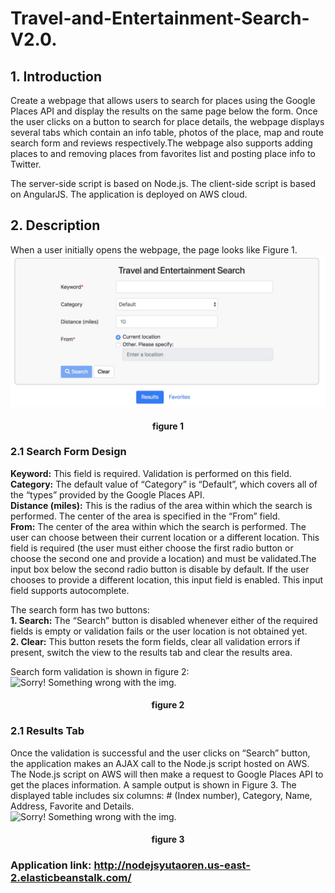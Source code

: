 # Travel-and-Entertainment-Search-V2.0. 
## 1. Introduction
Create a webpage that allows users to search for places using the Google Places API and display the results on the same page below the form. Once the user clicks on a button to search for place details, the webpage displays several tabs which contain an info table, photos of the place, map and route search form and reviews respectively.The webpage also supports adding places to and removing places from favorites list and posting place info to Twitter.  

The server-side script is based on Node.js. The client-side script is based on AngularJS. The application is deployed on AWS cloud.
## 2. Description
When a user initially opens the webpage, the page looks like Figure 1.
![Sorry! Something wrong with the img.](https://github.com/qwegssg/Travel-and-Entertainment-Search-V2.0/blob/master/snapshots/figure1.jpg)  
<h4 align = "center">figure 1</h4>  

### 2.1 Search Form Design  
**Keyword:** This field is required. Validation is performed on this field.
**Category:** The default value of “Category” is “Default”, which covers all of the “types” provided
by the Google Places API.  
**Distance (miles):** This is the radius of the area within which the search is performed. The center
of the area is specified in the “From” field.  
**From:** The center of the area within which the search is performed. The user can choose
between their current location or a different location. This field is required (the user must either choose the first radio button or choose the second one and provide a location) and must be validated.The input box below the second radio button is disable by default. If the user chooses to provide a different location, this input field is enabled. This input field supports autocomplete.  

The search form has two buttons:  
**1. Search:** The “Search” button is disabled whenever either of the required fields is empty or validation fails or the user location is not obtained yet.  
**2. Clear:** This button resets the form fields, clear all validation errors if present, switch the view to the results tab and clear the results area.  

Search form validation is shown in figure 2:  
![Sorry! Something wrong with the img.](https://github.com/qwegssg/Travel-and-Entertainment-Search-V2.0/blob/master/snapshots/figure3.jpg)  
<h4 align = "center">figure 2</h4>  

### 2.1 Results Tab  
Once the validation is successful and the user clicks on “Search” button, the application makes an AJAX call to the Node.js script hosted on AWS. The Node.js script on AWS will then make a request to Google Places API to get the places information. A sample output is shown in Figure 3. The displayed table includes six columns: # (Index number), Category, Name, Address, Favorite and Details.  
![Sorry! Something wrong with the img.](https://github.com/qwegssg/Travel-and-Entertainment-Search-V2.0/blob/master/snapshots/figure2.jpg)  
<h4 align = "center">figure 3</h4>  


### Application link: http://nodejsyutaoren.us-east-2.elasticbeanstalk.com/
